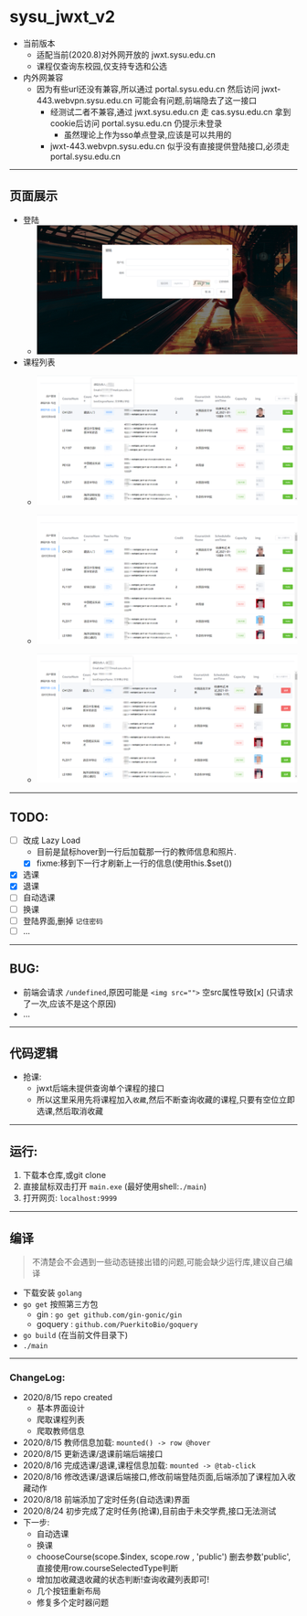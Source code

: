 # sysu_jwxt_v2
- 当前版本
  - 适配当前\(2020.8\)对外网开放的 jwxt.sysu.edu.cn
  - 课程仅查询东校园,仅支持专选和公选
- 内外网兼容
  - 因为有些url还没有兼容,所以通过 portal.sysu.edu.cn 然后访问 jwxt-443.webvpn.sysu.edu.cn 可能会有问题,前端隐去了这一接口
    - 经测试二者不兼容,通过 jwxt.sysu.edu.cn 走 cas.sysu.edu.cn 拿到cookie后访问 portal.sysu.edu.cn 仍提示未登录
      - 虽然理论上作为sso单点登录,应该是可以共用的
    - jwxt-443.webvpn.sysu.edu.cn 似乎没有直接提供登陆接口,必须走 portal.sysu.edu.cn
---
## 页面展示
- 登陆
  - ![](Readme_staticFile/2020-08-15-14-15-30.png)
- 课程列表
  - ![](Readme_staticFile/2020-08-15-15-06-59.png)

  - ![](Readme_staticFile/2020-08-15-14-13-15.png)

  - ![](Readme_staticFile/2020-08-16-00-49-43.png)
---
## TODO:
- [ ] 改成 Lazy Load
  - 目前是鼠标hover到一行后加载那一行的教师信息和照片.
  - [x] fixme:移到下一行才刷新上一行的信息(使用this.$set())
- [x] 选课
- [x] 退课
- [ ] 自动选课
- [ ] 换课
- [ ] 登陆界面,删掉 `记住密码`
- [ ] ...
---
## BUG:
- 前端会请求 `/undefined`,原因可能是 `<img src="">` 空src属性导致[x] (只请求了一次,应该不是这个原因)
- ...
---
## 代码逻辑
- 抢课:
  - jwxt后端未提供查询单个课程的接口
  - 所以这里采用先将课程加入`收藏`,然后不断查询收藏的课程,只要有空位立即选课,然后取消收藏
---
## 运行:
1. 下载本仓库,或git clone  
2. 直接鼠标双击打开 `main.exe` (最好使用shell:`./main`)
3. 打开网页: `localhost:9999`
---
## 编译
> 不清楚会不会遇到一些动态链接出错的问题,可能会缺少运行库,建议自己编译
- 下载安装 `golang `
- `go get` 按照第三方包
  - gin : `go get github.com/gin-gonic/gin`
  - goquery : `github.com/PuerkitoBio/goquery`
- `go build` (在当前文件目录下)
- `./main`

---
### ChangeLog:
- 2020/8/15  repo created
  - 基本界面设计
  - 爬取课程列表
  - 爬取教师信息
- 2020/8/15 教师信息加载: `mounted() -> row @hover` 
- 2020/8/15 更新选课/退课前端后端接口
- 2020/8/16 完成选课/退课,课程信息加载: `mounted -> @tab-click`
- 2020/8/16 修改选课/退课后端接口,修改前端登陆页面,后端添加了课程加入收藏动作
- 2020/8/18 前端添加了定时任务(自动选课)界面
- 2020/8/24 初步完成了定时任务(抢课),目前由于未交学费,接口无法测试
- 下一步:
  - 自动选课
  - 换课
  - chooseCourse(scope.$index, scope.row , 'public') 删去参数'public',直接使用row.courseSelectedType判断
  - 增加加收藏退收藏的状态判断!查询收藏列表即可!
  - 几个按钮重新布局
  - 修复多个定时器问题